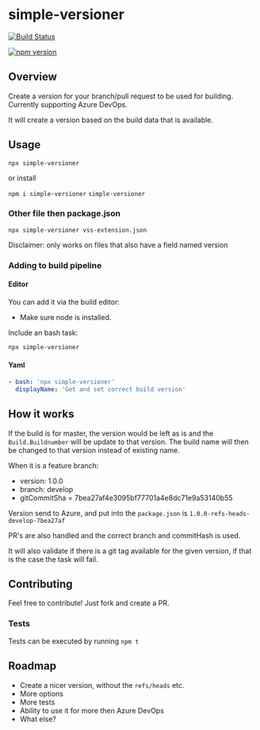 # simple-versioner

[![Build Status](https://hvdb.visualstudio.com/simple-versioner/_apis/build/status/hvdb.simple-versioner?branchName=master)](https://hvdb.visualstudio.com/simple-versioner/_build/latest?definitionId=1&branchName=master)

[![npm version](https://badge.fury.io/js/simple-versioner.svg)](https://badge.fury.io/js/simple-versioner)

## Overview

Create a version for your branch/pull request to be used for building.  
Currently supporting Azure DevOps.

It will create a version based on the build data that is available.  

## Usage

`npx simple-versioner`

or install  

`npm i simple-versioner`
`simple-versioner`

### Other file then package.json

`npx simple-versioner vss-extension.json`

Disclaimer: only works on files that also have a field named version

### Adding to build pipeline

#### Editor

You can add it via the build editor:  
- Make sure node is installed.

Include an bash task: 
```bash
npx simple-versioner
```

#### Yaml

```yml
- bash: 'npx simple-versioner'
  displayName: 'Get and set correct build version'
```

## How it works

If the build is for master, the version would be left as is and the `Build.Buildnumber` will be update to that version. The build name will then be changed to that version instead of existing name.

When it is a feature branch:
- version: 1.0.0
- branch: develop
- gitCommitSha = 7bea27af4e3095bf77701a4e8dc71e9a53140b55

Version send to Azure, and put into the `package.json` is `1.0.0-refs-heads-develop-7bea27af`

PR's are also handled and the correct branch and commitHash is used.

It will also validate if there is a git tag available for the given version, if that is the case the task will fail.

## Contributing

Feel free to contribute! Just fork and create a PR.  

### Tests

Tests can be executed by running `npm t`  

## Roadmap

- Create a nicer version, without the `refs/heads` etc.
- More options
- More tests
- Ability to use it for more then Azure DevOps
- What else?

